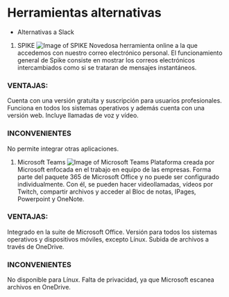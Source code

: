 # Herramientas alternativas

* Alternativas a Slack
1. SPIKE
![Image of SPIKE](https://www.spikenow.com/wp-content/uploads/spike_logo.svg)
Novedosa herramienta online a la que accedemos con nuestro correo electrónico personal.
El funcionamiento general de Spike consiste en mostrar los correos electrónicos intercambiados como si se trataran de mensajes instantáneos.
### VENTAJAS:
Cuenta con una versión gratuita y suscripción para usuarios profesionales.
Funciona en todos los sistemas operativos y además cuenta con una versión web.
Incluye llamadas de voz y vídeo.
### INCONVENIENTES
No permite integrar otras aplicaciones.

1. Microsoft Teams
![Image of Microsoft Teams](https://www.trecebits.com/wp-content/uploads/2020/01/Microsoft-Teams.jpg)
Plataforma creada por Microsoft enfocada en el trabajo en equipo de las empresas.
Forma parte del paquete 365 de Microsoft Office y no puede ser configurado individualmente.
Con él, se pueden hacer videollamadas, vídeos por Twitch, compartir archivos y acceder al Bloc de notas, IPages, Powerpoint y OneNote.
### VENTAJAS:
Integrado en la suite de Microsoft Office.
Versión para todos los sistemas operativos y dispositivos móviles, excepto Línux.
Subida de archivos a través de OneDrive.
### INCONVENIENTES
No disponible para Línux.
Falta de privacidad, ya que Microsoft escanea archivos en OneDrive.
